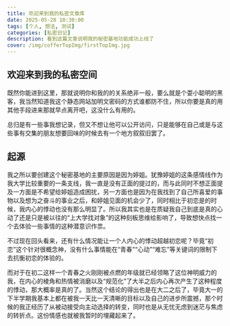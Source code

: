 ```yaml
---
title: 欢迎来到我的私密文章库
date: 2025-05-28 10:30:00
tags: [个人, 想法, 测试]
categories: [私密日记]
description: 看到这篇文章说明我的秘密基地功能成功上线了
cover: /img/cofferTopImg/firstTopImg.jpg
---
```


## 欢迎来到我的私密空间

既然你能进到这里，那就说明你和我的的关系绝非一般，要么就是个耍小聪明的黑客，我当然知道我这个静态网站加明文密码的方式谁都防不住，所以你要是真的用其他手段进来那就早点离开吧，这没什么有用的。

总归是有一些事我想记录，但又不想让他可以公开访问，只是能够在自己或是与这些事有交集的朋友想要回味的时候去有一个地方叙叙旧罢了。

## 起源

我之所以要创建这个秘密基地的主要原因是因为婷姐。犹豫婷姐的这条感情线作为我大学比较重要的一条支线，我一直是没有正面的提过的，而与此同时不想正面提及一方面是不希望给婷姐造成困扰，另一方面也是因为在我找到了自己所喜爱的事物以及想为之奋斗的事业之后，和婷姐见面的机会少了，同时相比于初恋是的时候，我内心的悸动也没有那么明显了。所以我其实也是在质疑我自己到底是真的心动了还是只是被以往的“上大学找对象”的这种刻板思维给影响了，导致想快点找一个去体验一些事情的这种潜意识作祟。

不过现在回头看来，还有什么情况能让一个人内心的悸动超越初恋呢？毕竟“初恋”这个针对很概念神，没有什么事情能在“青春”“心动”“难忘”等关键词的限制下去抗衡初恋的体验的。

而对于在初二这样一个青春之火刚刚被点燃的年级就已经领略了这位神明威力的我，在内心的棱角和热情被消磨以及“规范化”了大半之后内心再次产生了这种程度的悸动，那大概率是真的了。当然这个结论的得出也是在大二之后了，毕竟大一的下半学期我基本上都在被我一天比一天清晰的目标以及自己的进步所震撼，那个时候的我正经历了从被动接受向主动选择的转变，同时也是从无忧无虑到迷茫与焦虑的转折点。这份情感也就被我暂时的埋藏起来了。
